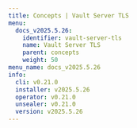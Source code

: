 ```yaml
---
title: Concepts | Vault Server TLS
menu:
  docs_v2025.5.26:
    identifier: vault-server-tls
    name: Vault Server TLS
    parent: concepts
    weight: 50
menu_name: docs_v2025.5.26
info:
  cli: v0.21.0
  installer: v2025.5.26
  operator: v0.21.0
  unsealer: v0.21.0
  version: v2025.5.26
---
```


